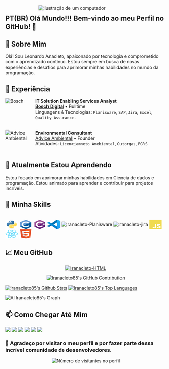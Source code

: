 <img src="https://raw.githubusercontent.com/MicaelliMedeiros/micaellimedeiros/master/image/computer-illustration.png" alt="ilustração de um computador" min-width="400px" max-width="400px" width="400px" align="right">

<p align="left"> 
<h2>PT(BR)
Olá Mundo!!!
Bem-vindo ao meu Perfil no GitHub! 👋</h2>

<h2>🚀 Sobre Mim</h2>
<div>
 Olá! Sou Leonardo Anacleto, apaixonado por tecnologia e comprometido com o aprendizado contínuo. 
Estou sempre em busca de novas experiências e desafios para aprimorar minhas habilidades no mundo da programação.
    </div>
</p>
<h2>💼 Experiência</h2>

[<img align="left" height="94px" width="94px" alt="Bosch" src="https://media.licdn.com/dms/image/D4E0BAQEYwXVEKPcGOg/company-logo_200_200/0/1688974235204/boschdigital_logo?e=1707955200&v=beta&t=EhFs3c0CLQL1S6WNrOkXdskQ8YTvYHpfutvU716_w9k"/>](https://www.bosch.com.br)
**IT Solution Enabling Services Analyst**  \
[**Bosch Digital**](https://www.bosch.com.br) • Fulltime \
Linguagens & Tecnologias: `Planisware`, `SAP`, `Jira`, `Excel`, `Quality Assurance`.\
<br/>

[<img align="left" height="94px" width="94px" alt="Advice Ambiental" src="https://adviceambiental.com.br/wp-content/uploads/2023/03/ADVInsta-amb-sf.png"/>](https://adviceambiental.com.br/)
**Environmental Consultant** \
[Advice Ambiental](https://adviceambiental.com.br/) • Founder \
Atividades: `Licenciamneto Amebiental`, `Outorgas`, `PGRS`\
<br/>
</div>
<div>
<h2>🌱 Atualmente Estou Aprendendo</h2>
Estou focado em aprimorar minhas habilidades em Ciencia de dados e programação. 
Estou animado para aprender e contribuir para projetos incríveis.
</div>
    <div>
<h2>🔧 Minha Skills </h2>
    <div style="display: inline_block"><br>
  <img align="center" alt="lranacleto-Python" height="30" width="40" src="https://raw.githubusercontent.com/devicons/devicon/master/icons/python/python-original.svg">
  <img align="center" alt="lranacleto-C" height="30" width="40" src="https://raw.githubusercontent.com/devicons/devicon/master/icons/c/c-original.svg">
  <img align="center" alt="lranacleto-Csharp" height="30" width="40" src="https://raw.githubusercontent.com/devicons/devicon/master/icons/csharp/csharp-original.svg">
  <img align="center" alt="lranacleto-Vscode" height="30" width="40" src="https://raw.githubusercontent.com/devicons/devicon/master/icons/vscode/vscode-original.svg">
  <img align="center" alt="lranacleto-Planisware" height="30" width="40" src="https://planisware.com/themes/custom/planisware/logo.svg">
  <img align="center" alt="lranacleto-jira" height="30" width="40" src="https://cdn.jsdelivr.net/gh/devicons/devicon/icons/jira/jira-original-wordmark.svg">
  <img align="center" alt="lranacleto-Js" height="30" width="40" src="https://raw.githubusercontent.com/devicons/devicon/master/icons/javascript/javascript-plain.svg">
  <img align="center" alt="lranacleto-React" height="30" width="40" src="https://raw.githubusercontent.com/devicons/devicon/master/icons/react/react-original.svg">
  <img align="center" alt="lranacleto-HTML" height="30" width="40" src="https://raw.githubusercontent.com/devicons/devicon/master/icons/html5/html5-original.svg">
</div>
  <div>
<h2>📈 Meu GitHub</h2>
<p align="center">
  <a href="https://github.com/lranacleto85">
    <img align="center" alt="lranacleto-HTML" height="100" width="150" src= https://media.giphy.com/media/vEzWzSqe5e2Lzqskfi/giphy.gif alt="lranacleto85 GitHub streak"/>
  </a>
</p>

<p align="center">
  <a href="https://github.com/lranacleto85">
    <img src="https://github-profile-summary-cards.vercel.app/api/cards/profile-details?username=lranacleto85&theme=dracula" alt="lranacleto85's GitHub Contribution"/>
  </a>
</p>

<a> 
    <a href="https://github.com/lranacleto85"><img alt="lranacleto85's Github Stats" src="https://denvercoder1-github-readme-stats.vercel.app/api?username=lranacleto85&show_icons=true&count_private=true&theme=react&border_color=34bdeb&bg_color=0D1117&title_color=F85D7F&icon_color=F8D866" height="192px" width="49.5%"/></a>
  <a href="https://github.com/lranacleto85"><img alt="lranacleto85's Top Languages" src="https://denvercoder1-github-readme-stats.vercel.app/api/top-langs/?username=lranacleto85&langs_count=8&layout=compact&theme=react&border_color=34bdeb&bg_color=0D1117&title_color=F85D7F&icon_color=F8D866" height="192px" width="49.5%"/></a>
  <br/>
</a>

![Al lranacleto85's Graph](https://github-readme-activity-graph.vercel.app/graph?username=lranacleto85&custom_title=Leonardo%20Anacleto's%20GitHub%20Activity%20Graph&bg_color=0D1117&color=34bdeb&line=34bdeb&point=34bdeb&area_color=FFFFFF&title_color=FFFFFF&area=true)
    </div>
<div>
<h2>📫 Como Chegar Até Mim</h2>
<div> 
  <a href="https://www.linkedin.com/in/lranacleto" target="_blank"><img src="https://img.shields.io/badge/-LinkedIn-%230077B5?style=for-the-badge&logo=linkedin&logoColor=white" target="_blank"></a> 
  <a href = "mailto:lranacleto@gmail.com"><img src="https://img.shields.io/badge/-Gmail-%23333?style=for-the-badge&logo=gmail&logoColor=white" target="_blank"></a>
  <a href="https://www.youtube.com/channel/UCCzYykCUkSb0qxUDsiZWGoA" target="_blank"><img src="https://img.shields.io/badge/YouTube-FF0000?style=for-the-badge&logo=youtube&logoColor=white" target="_blank"></a>
  <a href="https://instagram.com/leoramosanacleto" target="_blank"><img src="https://img.shields.io/badge/-Instagram-%23E4405F?style=for-the-badge&logo=instagram&logoColor=white" target="_blank"></a>
 	<a href="https://www.twitch.tv/leoanacleto85" target="_blank"><img src="https://img.shields.io/badge/Twitch-9146FF?style=for-the-badge&logo=twitch&logoColor=white" target="_blank"></a>
 <a href="https://discord.gg/leoanacleto85" target="_blank"><img src="https://img.shields.io/badge/Discord-7289DA?style=for-the-badge&logo=discord&logoColor=white" target="_blank"></a> 
  </div>
<div>
<h3>🙏 Agradeço por visitar o meu perfil e por fazer parte dessa incrível comunidade de desenvolvedores.</h3> 
</div>
<p align="center">
  <img
    src="https://profile-counter.glitch.me/lranacleto85/count.svg"
    alt="Número de visitantes no perfil"
  />
</p>

